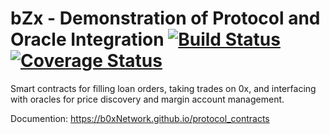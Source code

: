 # bZx - Demonstration of Protocol and Oracle Integration [![Build Status](https://travis-ci.org/b0xNetwork/protocol_contracts.svg?branch=master)](https://travis-ci.org/b0xNetwork/protocol_contracts) [![Coverage Status](https://coveralls.io/repos/github/b0xNetwork/protocol_contracts/badge.svg?branch=master)](https://coveralls.io/github/b0xNetwork/protocol_contracts?branch=master)


Smart contracts for filling loan orders, taking trades on 0x, and interfacing with oracles for price discovery and margin account management.

Documention: https://b0xNetwork.github.io/protocol_contracts
